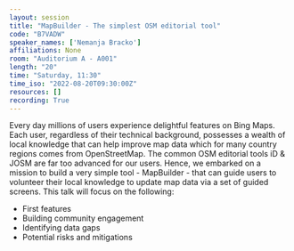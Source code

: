 ```yaml
---
layout: session
title: "MapBuilder - The simplest OSM editorial tool"
code: "B7VADW"
speaker_names: ['Nemanja Bracko']
affiliations: None
room: "Auditorium A - A001"
length: "20"
time: "Saturday, 11:30"
time_iso: "2022-08-20T09:30:00Z"
resources: []
recording: True
---
```


Every day millions of users experience delightful features on Bing Maps. Each user, regardless of their technical background, possesses a wealth of local knowledge that can help improve map data which for many country regions comes from OpenStreetMap. The common OSM editorial tools iD &amp; JOSM are far too advanced for our users. Hence, we embarked on a mission to build a very simple tool - MapBuilder - that can guide users to volunteer their local knowledge to update map data via a set of guided screens. This talk will focus on the following: 
 - First features 
 - Building community engagement 
 - Identifying data gaps
 - Potential risks and mitigations

